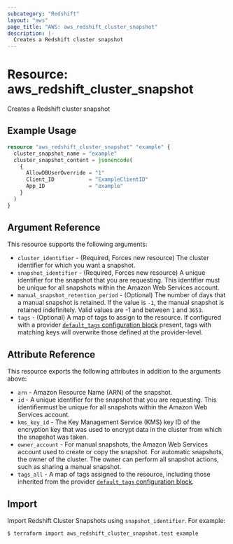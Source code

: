 ```yaml
---
subcategory: "Redshift"
layout: "aws"
page_title: "AWS: aws_redshift_cluster_snapshot"
description: |-
  Creates a Redshift cluster snapshot
---
```


# Resource: aws_redshift_cluster_snapshot

Creates a Redshift cluster snapshot

## Example Usage

```terraform
resource "aws_redshift_cluster_snapshot" "example" {
  cluster_snapshot_name = "example"
  cluster_snapshot_content = jsonencode(
    {
      AllowDBUserOverride = "1"
      Client_ID           = "ExampleClientID"
      App_ID              = "example"
    }
  )
}
```

## Argument Reference

This resource supports the following arguments:

* `cluster_identifier` - (Required, Forces new resource) The cluster identifier for which you want a snapshot.
* `snapshot_identifier` - (Required, Forces new resource) A unique identifier for the snapshot that you are requesting. This identifier must be unique for all snapshots within the Amazon Web Services account.
* `manual_snapshot_retention_period` - (Optional) The number of days that a manual snapshot is retained. If the value is `-1`, the manual snapshot is retained indefinitely. Valid values are -1 and between `1` and `3653`.
* `tags` - (Optional) A map of tags to assign to the resource. If configured with a provider [`default_tags` configuration block](https://registry.terraform.io/providers/hashicorp/aws/latest/docs#default_tags-configuration-block) present, tags with matching keys will overwrite those defined at the provider-level.

## Attribute Reference

This resource exports the following attributes in addition to the arguments above:

* `arn` - Amazon Resource Name (ARN) of the snapshot.
* `id` - A unique identifier for the snapshot that you are requesting. This identifiermust be unique for all snapshots within the Amazon Web Services account.
* `kms_key_id` - The Key Management Service (KMS) key ID of the encryption key that was used to encrypt data in the cluster from which the snapshot was taken.
* `owner_account` - For manual snapshots, the Amazon Web Services account used to create or copy the snapshot. For automatic snapshots, the owner of the cluster. The owner can perform all snapshot actions, such as sharing a manual snapshot.
* `tags_all` - A map of tags assigned to the resource, including those inherited from the provider [`default_tags` configuration block](https://registry.terraform.io/providers/hashicorp/aws/latest/docs#default_tags-configuration-block).

## Import

Import Redshift Cluster Snapshots using `snapshot_identifier`. For example:

```console
$ terraform import aws_redshift_cluster_snapshot.test example
```
